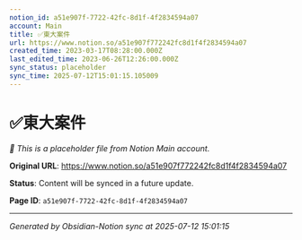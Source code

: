 ```yaml
---
notion_id: a51e907f-7722-42fc-8d1f-4f2834594a07
account: Main
title: ✅東大案件
url: https://www.notion.so/a51e907f772242fc8d1f4f2834594a07
created_time: 2023-03-17T08:28:00.000Z
last_edited_time: 2023-06-26T12:26:00.000Z
sync_status: placeholder
sync_time: 2025-07-12T15:01:15.105009
---
```


# ✅東大案件

*🔄 This is a placeholder file from Notion Main account.*

**Original URL**: https://www.notion.so/a51e907f772242fc8d1f4f2834594a07

**Status**: Content will be synced in a future update.

**Page ID**: `a51e907f-7722-42fc-8d1f-4f2834594a07`

---

*Generated by Obsidian-Notion sync at 2025-07-12 15:01:15*
